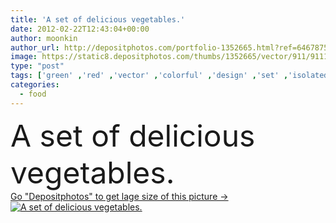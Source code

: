 ```yaml
---
title: 'A set of delicious vegetables.'
date: 2012-02-22T12:43:04+00:00
author: moonkin
author_url: http://depositphotos.com/portfolio-1352665.html?ref=64678756
image: https://static8.depositphotos.com/thumbs/1352665/vector/911/9111231/api_thumb_450.jpg?forcejpeg=true
type: "post"
tags: ['green' ,'red' ,'vector' ,'colorful' ,'design' ,'set' ,'isolated' ,'fresh' ,'garden' ,'autumn' ,'orange' ,'healthy' ,'natural' ,'raw' ,'food' ,'cooking' ,'fruit' ,'tasty' ,'delicious' ,'juicy' ,'ripe' ,'vegetable' ,'tomato' ,'eggplant' ,'elements' ,'carrot' ,'eat' ,'vegetarian' ,'vitamin' ,'pepper' ,'tomatoes' ,'vegetables' ,'agriculture' ,'gourmet' ,'fingers' ,'corn' ,'garlic' ,'gardening' ,'farming' ,'collection' ,'bunch' ,'ingredients' ,'vitamins' ,'nutritious' ,'pumpkin' ,'cucumber' ,'groceries' ,'chili' ,'grocery' ,'carrots' ]
categories: 
  - food
---
```

<div aling="center">
            <font size="60"> A set of delicious vegetables.</font>   
</div>
<div>
    <a href='https://depositphotos.com/9111231/stock-illustration-a-set-of-delicious-vegetables.html?ref=64678756' target=_blank > Go "Depositphotos" to get lage size of this picture ->
        <img href='https://depositphotos.com/9111231/stock-illustration-a-set-of-delicious-vegetables.html?ref=64678756' src='https://static8.depositphotos.com/1352665/911/v/950/depositphotos_9111231-stock-illustration-a-set-of-delicious-vegetables.jpg?forcejpeg=true' alt='A set of delicious vegetables.' >
    </a>
</div>
